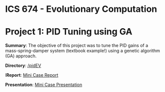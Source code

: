 # ICS 674 - Evolutionary Computation

# Project 1: PID Tuning using GA

**Summary**:
The objective of this project was to tune the PID gains of a mass-spring-damper system (textbook example!) using a genetic algorithm (GA) approach.


**Directory**: [/pidEV](pidEV/)

l**Report**: [Mini Case Report](pidEV/pid_ev_report.md)

**Presentation**: [Mini Case Presentation](pidEv/PITCHME.md)

